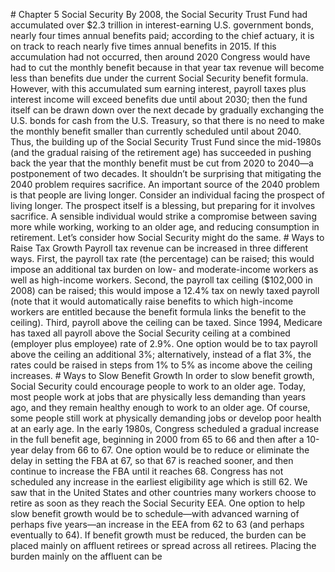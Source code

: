 \# Chapter 5 Social Security By 2008, the Social Security Trust Fund had accumulated over $2.3 trillion in interest-earning U.S. government bonds, nearly four times annual benefits paid; according to the chief actuary, it is on track to reach nearly five times annual benefits in 2015. If this accumulation had not occurred, then around 2020 Congress would have had to cut the monthly benefit because in that year tax revenue will become less than benefits due under the current Social Security benefit formula. However, with this accumulated sum earning interest, payroll taxes plus interest income will exceed benefits due until about 2030; then the fund itself can be drawn down over the next decade by gradually exchanging the U.S. bonds for cash from the U.S. Treasury, so that there is no need to make the monthly benefit smaller than currently scheduled until about 2040. Thus, the building up of the Social Security Trust Fund since the mid-1980s (and the gradual raising of the retirement age) has succeeded in pushing back the year that the monthly benefit must be cut from 2020 to 2040—a postponement of two decades. It shouldn’t be surprising that mitigating the 2040 problem requires sacrifice. An important source of the 2040 problem is that people are living longer. Consider an individual facing the prospect of living longer. The prospect itself is a blessing, but preparing for it involves sacrifice. A sensible individual would strike a compromise between saving more while working, working to an older age, and reducing consumption in retirement. Let’s consider how Social Security might do the same. # Ways to Raise Tax Growth Payroll tax revenue can be increased in three different ways. First, the payroll tax rate (the percentage) can be raised; this would impose an additional tax burden on low- and moderate-income workers as well as high-income workers. Second, the payroll tax ceiling ($102,000 in 2008) can be raised; this would impose a 12.4% tax on newly taxed payroll (note that it would automatically raise benefits to which high-income workers are entitled because the benefit formula links the benefit to the ceiling). Third, payroll above the ceiling can be taxed. Since 1994, Medicare has taxed all payroll above the Social Security ceiling at a combined (employer plus employee) rate of 2.9%. One option would be to tax payroll above the ceiling an additional 3%; alternatively, instead of a flat 3%, the rates could be raised in steps from 1% to 5% as income above the ceiling increases. # Ways to Slow Benefit Growth In order to slow benefit growth, Social Security could encourage people to work to an older age. Today, most people work at jobs that are physically less demanding than years ago, and they remain healthy enough to work to an older age. Of course, some people still work at physically demanding jobs or develop poor health at an early age. In the early 1980s, Congress scheduled a gradual increase in the full benefit age, beginning in 2000 from 65 to 66 and then after a 10-year delay from 66 to 67. One option would be to reduce or eliminate the delay in setting the FBA at 67, so that 67 is reached sooner, and then continue to increase the FBA until it reaches 68. Congress has not scheduled any increase in the earliest eligibility age which is still 62. We saw that in the United States and other countries many workers choose to retire as soon as they reach the Social Security EEA. One option to help slow benefit growth would be to schedule—with advanced warning of perhaps five years—an increase in the EEA from 62 to 63 (and perhaps eventually to 64). If benefit growth must be reduced, the burden can be placed mainly on affluent retirees or spread across all retirees. Placing the burden mainly on the affluent can be